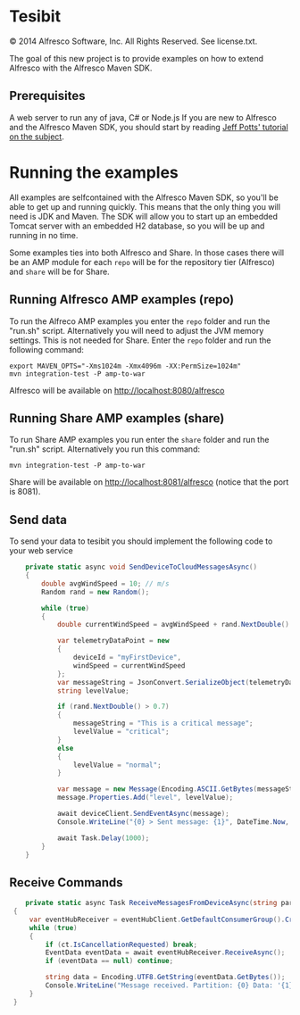 # Tesibit

© 2014 Alfresco Software, Inc. All Rights Reserved. See license.txt.

The goal of this new project is to provide examples on how to extend Alfresco with the Alfresco Maven SDK.

## Prerequisites

A web server to run any of java, C# or Node.js
If you are new to Alfresco and the Alfresco Maven SDK, you should start by reading [Jeff Potts' tutorial on the subject](http://ecmarchitect.com/alfresco-developer-series-tutorials/maven-sdk/tutorial/tutorial.html).

# Running the examples

All examples are selfcontained with the Alfresco Maven SDK, so you'll be able to get up and running quickly. This means that the only thing you will need is JDK and Maven. The SDK will allow you to start up an embedded Tomcat server with an embedded H2 database, so you will be up and running in no time.

Some examples ties into both Alfresco and Share. In those cases there will be an AMP module for each `repo` will be for the repository tier (Alfresco) and `share` will be for Share.

## Running Alfresco AMP examples (repo)

To run the Alfreco AMP examples you enter the `repo` folder and run the "run.sh" script. Alternatively you will need to adjust the JVM memory settings. This is not needed for Share. Enter the `repo` folder and run the following command:

	export MAVEN_OPTS="-Xms1024m -Xmx4096m -XX:PermSize=1024m"
	mvn integration-test -P amp-to-war

Alfresco will be available on [http://localhost:8080/alfresco](http://localhost:8080/alfresco)

## Running Share AMP examples (share)

To run Share AMP examples you run enter the `share` folder and run the "run.sh" script. Alternatively you run this command:

	mvn integration-test -P amp-to-war
	
Share will be available on [http://localhost:8081/alfresco](http://localhost:8081/alfresco) (notice that the port is 8081).

## Send data

To send your data to tesibit you should implement the following code to your web service

```C#
	private static async void SendDeviceToCloudMessagesAsync()
    {
        double avgWindSpeed = 10; // m/s
        Random rand = new Random();

        while (true)
        {
            double currentWindSpeed = avgWindSpeed + rand.NextDouble() * 4 - 2;

            var telemetryDataPoint = new
            {
                deviceId = "myFirstDevice",
                windSpeed = currentWindSpeed
            };
            var messageString = JsonConvert.SerializeObject(telemetryDataPoint);
            string levelValue;

            if (rand.NextDouble() > 0.7)
            {
                messageString = "This is a critical message";
                levelValue = "critical";
            }
            else
            {
                levelValue = "normal";
            }

            var message = new Message(Encoding.ASCII.GetBytes(messageString));
            message.Properties.Add("level", levelValue);

            await deviceClient.SendEventAsync(message);
            Console.WriteLine("{0} > Sent message: {1}", DateTime.Now, messageString);

            await Task.Delay(1000);
        }
    }
```
## Receive Commands
```C#
	private static async Task ReceiveMessagesFromDeviceAsync(string partition, CancellationToken ct)
 {
     var eventHubReceiver = eventHubClient.GetDefaultConsumerGroup().CreateReceiver(partition, DateTime.UtcNow);
     while (true)
     {
         if (ct.IsCancellationRequested) break;
         EventData eventData = await eventHubReceiver.ReceiveAsync();
         if (eventData == null) continue;

         string data = Encoding.UTF8.GetString(eventData.GetBytes());
         Console.WriteLine("Message received. Partition: {0} Data: '{1}'", partition, data);
     }
 }
```
